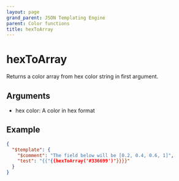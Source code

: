```yaml
---
layout: page
grand_parent: JSON Templating Engine
parent: Color functions
title: hexToArray
---
```


# hexToArray

Returns a color array from hex color string in first argument.

## Arguments

 - hex color: A color in hex format

## Example

```json
{
  "$template": {
    "$comment": "The field below will be [0.2, 0.4, 0.6, 1]",
    "test": "{{"{{hexToArray('#336699')"}}}}"
  }
}
```